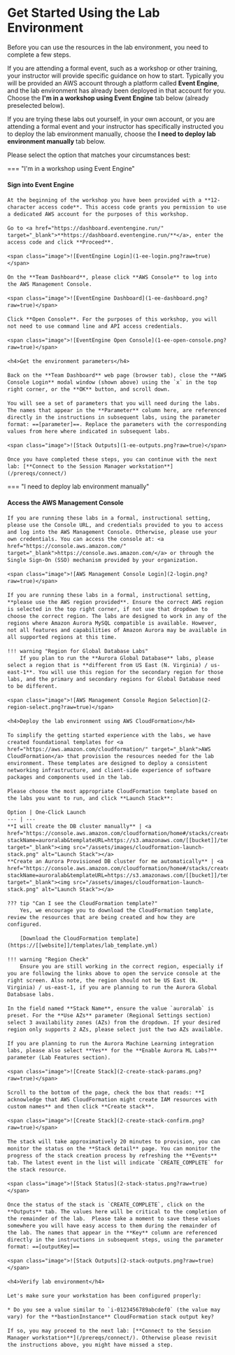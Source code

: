 # Get Started Using the Lab Environment

Before you can use the resources in the lab environment, you need to complete a few steps.

If you are attending a formal event, such as a workshop or other training, your instructor will provide specific guidance on how to start. Typically you will be provided an AWS account through a platform called **Event Engine**, and the lab environment has already been deployed in that account for you. Choose the **I'm in a workshop using Event Engine** tab below (already preselected below).

If you are trying these labs out yourself, in your own account, or you are attending a formal event and your instructor has specifically instructed you to deploy the lab environment manually, choose the  **I need to deploy lab environment manually** tab below.

Please select the option that matches your circumstances best:

=== "I'm in a workshop using Event Engine"
    <h4>Sign into Event Engine</h4>

    At the beginning of the workshop you have been provided with a **12-character access code**. This access code grants you permission to use a dedicated AWS account for the purposes of this workshop.

    Go to <a href="https://dashboard.eventengine.run/" target="_blank">**https://dashboard.eventengine.run/**</a>, enter the access code and click **Proceed**.

    <span class="image">![EventEngine Login](1-ee-login.png?raw=true)</span>

    On the **Team Dashboard**, please click **AWS Console** to log into the AWS Management Console.

    <span class="image">![EventEngine Dashboard](1-ee-dashboard.png?raw=true)</span>

    Click **Open Console**. For the purposes of this workshop, you will not need to use command line and API access credentials.

    <span class="image">![EventEngine Open Console](1-ee-open-console.png?raw=true)</span>

    <h4>Get the environment parameters</h4>

    Back on the **Team Dashboard** web page (browser tab), close the **AWS Console Login** modal window (shown above) using the `x` in the top right corner, or the **OK** button, and scroll down.

    You will see a set of parameters that you will need during the labs. The names that appear in the **Parameter** column here, are referenced directly in the instructions in subsequent labs, using the parameter format: ==[parameter]==. Replace the parameters with the corresponding values from here where indicated in subsequent labs.

    <span class="image">![Stack Outputs](1-ee-outputs.png?raw=true)</span>

    Once you have completed these steps, you can continue with the next lab: [**Connect to the Session Manager workstation**](/prereqs/connect/)


=== "I need to deploy lab environment manually"
    <h4>Access the AWS Management Console</h4>

    If you are running these labs in a formal, instructional setting, please use the Console URL, and credentials provided to you to access and log into the AWS Management Console. Otherwise, please use your own credentials. You can access the console at: <a href="https://console.aws.amazon.com/" target="_blank">https://console.aws.amazon.com/</a> or through the Single Sign-On (SSO) mechanism provided by your organization.

    <span class="image">![AWS Management Console Login](2-login.png?raw=true)</span>

    If you are running these labs in a formal, instructional setting, **please use the AWS region provided**. Ensure the correct AWS region is selected in the top right corner, if not use that dropdown to choose the correct region. The labs are designed to work in any of the regions where Amazon Aurora MySQL compatible is available. However, not all features and capabilities of Amazon Aurora may be available in all supported regions at this time.

    !!! warning "Region for Global Database Labs"
        If you plan to run the **Aurora Global Database** labs, please select a region that is **different from US East (N. Virginia) / us-east-1**. You will use this region for the secondary region for those labs, and the primary and secondary regions for Global Database need to be different.

    <span class="image">![AWS Management Console Region Selection](2-region-select.png?raw=true)</span>

    <h4>Deploy the lab environment using AWS CloudFormation</h4>

    To simplify the getting started experience with the labs, we have created foundational templates for <a href="https://aws.amazon.com/cloudformation/" target="_blank">AWS CloudFormation</a> that provision the resources needed for the lab environment. These templates are designed to deploy a consistent networking infrastructure, and client-side experience of software packages and components used in the lab.

    Please choose the most appropriate CloudFormation template based on the labs you want to run, and click **Launch Stack**:

    Option | One-Click Launch
    --- | ---
    **I will create the DB cluster manually** | <a href="https://console.aws.amazon.com/cloudformation/home#/stacks/create/review?stackName=auroralab&templateURL=https://s3.amazonaws.com/[[bucket]]/templates/lab_template.yml&param_deployCluster=No" target="_blank"><img src="/assets/images/cloudformation-launch-stack.png" alt="Launch Stack"></a>
    **Create an Aurora Provisioned DB cluster for me automatically** | <a href="https://console.aws.amazon.com/cloudformation/home#/stacks/create/review?stackName=auroralab&templateURL=https://s3.amazonaws.com/[[bucket]]/templates/lab_template.yml&param_deployCluster=Yes" target="_blank"><img src="/assets/images/cloudformation-launch-stack.png" alt="Launch Stack"></a>

    ??? tip "Can I see the CloudFormation template?"
        Yes, we encourage you to download the CloudFormation template, review the resources that are being created and how they are configured.

        [Download the CloudFormation template](https://[[website]]/templates/lab_template.yml)

    !!! warning "Region Check"
        Ensure you are still working in the correct region, especially if you are following the links above to open the service console at the right screen. Also note, the region should not be US East (N. Virginia) / us-east-1, if you are planning to run the Aurora Global Databsase labs.

    In the field named **Stack Name**, ensure the value `auroralab` is preset. For the **Use AZs** parameter (Regional Settings section) select 3 availability zones (AZs) from the dropdown. If your desired region only supports 2 AZs, please select just the two AZs available.

    If you are planning to run the Aurora Machine Learning integration labs, please also select **Yes** for the **Enable Aurora ML Labs?** parameter (Lab Features section).

    <span class="image">![Create Stack](2-create-stack-params.png?raw=true)</span>

    Scroll to the bottom of the page, check the box that reads: **I acknowledge that AWS CloudFormation might create IAM resources with custom names** and then click **Create stack**.

    <span class="image">![Create Stack](2-create-stack-confirm.png?raw=true)</span>

    The stack will take approximatively 20 minutes to provision, you can monitor the status on the **Stack detail** page. You can monitor the progress of the stack creation process by refreshing the **Events** tab. The latest event in the list will indicate `CREATE_COMPLETE` for the stack resource.

    <span class="image">![Stack Status](2-stack-status.png?raw=true)</span>

    Once the status of the stack is `CREATE_COMPLETE`, click on the **Outputs** tab. The values here will be critical to the completion of the remainder of the lab.  Please take a moment to save these values somewhere you will have easy access to them during the remainder of the lab. The names that appear in the **Key** column are referenced directly in the instructions in subsequent steps, using the parameter format: ==[outputKey]==

    <span class="image">![Stack Outputs](2-stack-outputs.png?raw=true)</span>

    <h4>Verify lab environment</h4>

    Let's make sure your workstation has been configured properly:

    * Do you see a value similar to `i-0123456789abcdef0` (the value may vary) for the **bastionInstance** CloudFormation stack output key?

    If so, you may proceed to the next lab: [**Connect to the Session Manager workstation**](/prereqs/connect/). Otherwise please revisit the instructions above, you might have missed a step.

